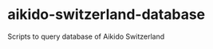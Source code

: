 aikido-switzerland-database
===========================

Scripts to query database of Aikido Switzerland

